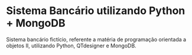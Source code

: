 # Sistema Bancário utilizando Python + MongoDB
Sistema bancário fictício, referente a matéria de programação orientada a objetos II, utilizando Python, QTdesigner e MongoDB.
